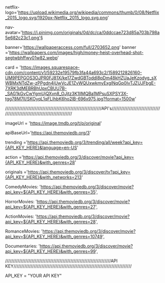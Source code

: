 netflix-logo='https://upload.wikimedia.org/wikipedia/commons/thumb/0/08/Netflix_2015_logo.svg/1920px-Netflix_2015_logo.svg.png'

nav-avatar='https://i.pinimg.com/originals/0d/dc/ca/0ddccae723d85a703b798a5e682c23c1.png'§

banner='https://wallpaperaccess.com/full/2703652.png'
banner ='https://wallpapers.com/images/high/money-heist-overhead-shot-segtwbhffwy01w82.webp'

card = 'https://images.squarespace-cdn.com/content/v1/59232e19579fb3fa44a693c2/1589212826160-UM9PEPGOS3OJPR0FJ81X/ke17ZwdGBToddI8pDm48kHZUaJeKzodyg_sXWBMxNTdZw-zPPgdn4jUwVcJE1ZvWQUxwkmyExglNqGp0IvTJZUJFbgE-7XRK3dMEBRBhUpxCBUU7B-_SAG1kGvCwYgmUjQXvn8_OJjtz3K1llMQBa1MPsuSXPSY3X-tgg78M7lI/SKOyqL1qFLIhbK6ho2lB-696x975.jpg?format=1500w'

//////////////////////////////////////////////////////////////API's//////////////////////////////////////////////////////////////////////////

imageUrl = 'https://image.tmdb.org/t/p/original'

apiBaseUrl='https://api.themoviedb.org/3'

trending ='https://api.themoviedb.org/3/trending/all/week?api_key={API_KEY_HERE}&language=en-US'

action ='https://api.themoviedb.org/3/discover/movie?api_key={API_KEY_HERE}&with_genres=28'

originals ='https://api.themoviedb.org/3/discover/tv?api_key={API_KEY_HERE}&with_networks=213' 

ComedyMovies: 'https://api.themoviedb.org/3/discover/movie?api_key=${API_KEY_HERE}&with_genres=35',

HorrorMovies: 'https://api.themoviedb.org/3/discover/movie?api_key=${API_KEY_HERE}&with_genres=27',

ActionMovies: 'https://api.themoviedb.org/3/discover/movie?api_key=${API_KEY_HERE}&with_genres=28',

RomanceMovies: 'https://api.themoviedb.org/3/discover/movie?api_key=${API_KEY_HERE}&with_genres=10749',

Documentaries: 'https://api.themoviedb.org/3/discover/movie?api_key=${API_KEY_HERE}&with_genres=99',

////////////////////////////////////////////////////////////////////API KEY////////////////////////////////////////////////////////////////////////////

 API_KEY = "YOUR API KEY"
